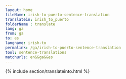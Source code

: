 ```yaml
---
layout: home
fileName: irish-to-puerto-sentence-translation
translatein: irish_to_puerto
folderName : translate
lang: ga
from: ga
to: es
langname: irish-to
permalink: /ga/irish-to-puerto-sentence-translation
tool: sentence-translations
matchurls: en&&ga&&es
---
```

{% include section/translateinto.html %}
